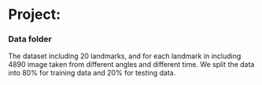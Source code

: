 # Project: 
### Data folder

The dataset including 20 landmarks, and for each landmark in including 4890 image taken from different angles and different time. We split the data into 80% for training data and 20% for testing data.

